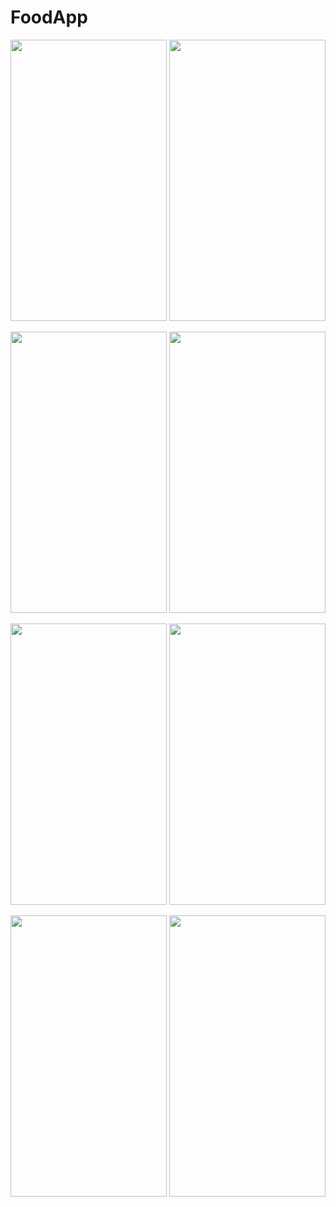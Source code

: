# FoodApp

<img src="https://user-images.githubusercontent.com/123153282/218745433-682ca65c-e174-4481-a32c-9dfe0aba5a17.png" width="250" height="450">   <img src="https://user-images.githubusercontent.com/123153282/218745440-c0b26cbc-ca6a-40ca-ae7b-e6f01c06f250.png" width="250" height="450">

<img src="https://user-images.githubusercontent.com/123153282/218745464-2bf5685e-2ac9-4066-8784-1f891760a2ad.png" width="250" height="450">   <img src="https://user-images.githubusercontent.com/123153282/218745481-48ae565b-0348-4bfd-abc2-9d9f092d12f4.png" width="250" height="450">

<img src="https://user-images.githubusercontent.com/123153282/218745499-2ce390eb-23c3-42c7-9a8d-f5a3dc77f118.png" width="250" height="450">   <img src="https://user-images.githubusercontent.com/123153282/218745523-753bfd44-5d93-478f-9e6f-630da31e673d.png" width="250" height="450">

<img src="https://user-images.githubusercontent.com/123153282/218745551-04791960-116b-425e-a485-26033721ed60.png" width="250" height="450">    <img src="https://user-images.githubusercontent.com/123153282/218745577-df29e763-17d1-446e-abfe-1555aad77b98.png" width="250" height="450">

